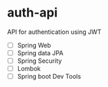 # auth-api
API for authentication using JWT


- [ ]  Spring Web
- [ ]  Spring data JPA
- [ ]  Spring Security
- [ ]  Lombok
- [ ]  Spring boot Dev Tools